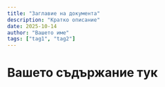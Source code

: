 ```yaml
---
title: "Заглавие на документа"
description: "Кратко описание"
date: 2025-10-14
author: "Вашето име"
tags: ["tag1", "tag2"]
---
```


# Вашето съдържание тук
